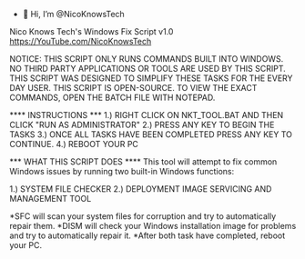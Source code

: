 - 👋 Hi, I’m @NicoKnowsTech

Nico Knows Tech's Windows Fix Script v1.0
https://YouTube.com/NicoKnowsTech

 NOTICE: THIS SCRIPT ONLY RUNS COMMANDS BUILT INTO WINDOWS. NO THIRD PARTY APPLICATIONS OR TOOLS
ARE USED BY THIS SCRIPT. THIS SCRIPT WAS DESIGNED TO SIMPLIFY THESE TASKS FOR THE EVERY DAY USER.
THIS SCRIPT IS OPEN-SOURCE. TO VIEW THE EXACT COMMANDS, OPEN THE BATCH FILE WITH NOTEPAD.


**** INSTRUCTIONS ***
1.) RIGHT CLICK ON NKT_TOOL.BAT AND THEN CLICK "RUN AS ADMINISTRATOR"
2.) PRESS ANY KEY TO BEGIN THE TASKS
3.) ONCE ALL TASKS HAVE BEEN COMPLETED PRESS ANY KEY TO CONTINUE.
4.) REBOOT YOUR PC

*** WHAT THIS SCRIPT DOES ****
This tool will attempt to fix common Windows issues by running two built-in Windows functions:

1.) SYSTEM FILE CHECKER
2.) DEPLOYMENT IMAGE SERVICING AND MANAGEMENT TOOL

*SFC will scan your system files for corruption and try to automatically repair them.
*DISM will check your Windows installation image for problems and try to automatically repair it.
*After both task have completed, reboot your PC.



